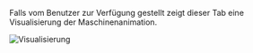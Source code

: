 Falls vom Benutzer zur Verfügung gestellt zeigt dieser Tab eine Visualisierung der Maschinenanimation.

![Visualisierung](../../screenshots/Main%20View/Visualisation.png)
